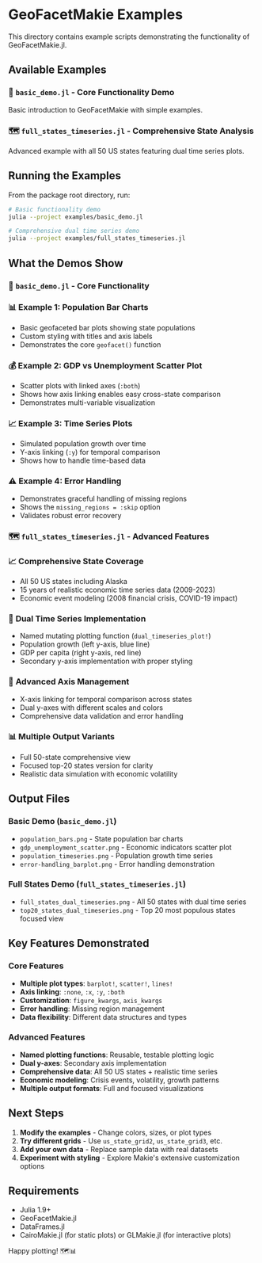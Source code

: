 # GeoFacetMakie Examples

This directory contains example scripts demonstrating the functionality of GeoFacetMakie.jl.

## Available Examples

### 🚀 `basic_demo.jl` - Core Functionality Demo
Basic introduction to GeoFacetMakie with simple examples.

### 🗺️ `full_states_timeseries.jl` - Comprehensive State Analysis
Advanced example with all 50 US states featuring dual time series plots.

## Running the Examples

From the package root directory, run:

```bash
# Basic functionality demo
julia --project examples/basic_demo.jl

# Comprehensive dual time series demo
julia --project examples/full_states_timeseries.jl
```

## What the Demos Show

### 🚀 `basic_demo.jl` - Core Functionality

### 📊 **Example 1: Population Bar Charts**
- Basic geofaceted bar plots showing state populations
- Custom styling with titles and axis labels
- Demonstrates the core `geofacet()` function

### 💰 **Example 2: GDP vs Unemployment Scatter Plot**
- Scatter plots with linked axes (`:both`)
- Shows how axis linking enables easy cross-state comparison
- Demonstrates multi-variable visualization

### 📈 **Example 3: Time Series Plots**
- Simulated population growth over time
- Y-axis linking (`:y`) for temporal comparison
- Shows how to handle time-based data

### ⚠️ **Example 4: Error Handling**
- Demonstrates graceful handling of missing regions
- Shows the `missing_regions = :skip` option
- Validates robust error recovery

### 🗺️ `full_states_timeseries.jl` - Advanced Features

### 📈 **Comprehensive State Coverage**
- All 50 US states including Alaska
- 15 years of realistic economic time series data (2009-2023)
- Economic event modeling (2008 financial crisis, COVID-19 impact)

### 🎯 **Dual Time Series Implementation**
- Named mutating plotting function (`dual_timeseries_plot!`)
- Population growth (left y-axis, blue line)
- GDP per capita (right y-axis, red line)
- Secondary y-axis implementation with proper styling

### 🔗 **Advanced Axis Management**
- X-axis linking for temporal comparison across states
- Dual y-axes with different scales and colors
- Comprehensive data validation and error handling

### 📊 **Multiple Output Variants**
- Full 50-state comprehensive view
- Focused top-20 states version for clarity
- Realistic data simulation with economic volatility

## Output Files

### Basic Demo (`basic_demo.jl`)
- `population_bars.png` - State population bar charts
- `gdp_unemployment_scatter.png` - Economic indicators scatter plot  
- `population_timeseries.png` - Population growth time series
- `error-handling_barplot.png` - Error handling demonstration

### Full States Demo (`full_states_timeseries.jl`)
- `full_states_dual_timeseries.png` - All 50 states with dual time series
- `top20_states_dual_timeseries.png` - Top 20 most populous states focused view

## Key Features Demonstrated

### Core Features
- **Multiple plot types**: `barplot!`, `scatter!`, `lines!`
- **Axis linking**: `:none`, `:x`, `:y`, `:both`
- **Customization**: `figure_kwargs`, `axis_kwargs`
- **Error handling**: Missing region management
- **Data flexibility**: Different data structures and types

### Advanced Features
- **Named plotting functions**: Reusable, testable plotting logic
- **Dual y-axes**: Secondary axis implementation
- **Comprehensive data**: All 50 US states + realistic time series
- **Economic modeling**: Crisis events, volatility, growth patterns
- **Multiple output formats**: Full and focused visualizations

## Next Steps

1. **Modify the examples** - Change colors, sizes, or plot types
2. **Try different grids** - Use `us_state_grid2`, `us_state_grid3`, etc.
3. **Add your own data** - Replace sample data with real datasets
4. **Experiment with styling** - Explore Makie's extensive customization options

## Requirements

- Julia 1.9+
- GeoFacetMakie.jl
- DataFrames.jl
- CairoMakie.jl (for static plots) or GLMakie.jl (for interactive plots)

Happy plotting! 🗺️📊